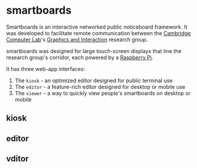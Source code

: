 # smartboards

Smartboards is an interactive networked public noticeboard framework. It was developed to facilitate remote communication between the [Cambridge Computer Lab](http://www.cl.cam.ac.uk/)'s [Graphics and Interaction](http://www.cl.cam.ac.uk/research/rainbow/) research group.

smartboards was designed for large touch-screen displays that line the research group's corridor, each powered by a [Raspberry Pi](http://www.raspberrypi.org/).

It has three web-app interfaces:
1. The `kiosk` - an optimized editor designed for public terminal use
2. The `editor` - a feature-rich editor designed for desktop or mobile use
3. The `viewer` - a way to quickly view people's smartboards on desktop or mobile

## kiosk

## editor

## vditor